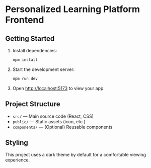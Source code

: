 # Personalized Learning Platform Frontend

## Getting Started

1. Install dependencies:
   ```bash
   npm install
   ```

2. Start the development server:
   ```bash
   npm run dev
   ```

3. Open [http://localhost:5173](http://localhost:5173) to view your app.

## Project Structure

- `src/` — Main source code (React, CSS)
- `public/` — Static assets (icon, etc.)
- `components/` — (Optional) Reusable components

## Styling

This project uses a dark theme by default for a comfortable viewing experience.